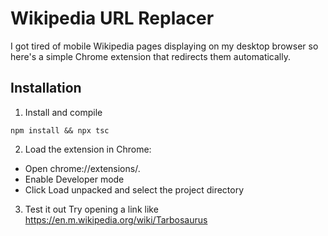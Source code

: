 # Wikipedia URL Replacer

I got tired of mobile Wikipedia pages displaying on my desktop browser so here's a simple Chrome extension that redirects them automatically.

## Installation
1. Install and compile

```
npm install && npx tsc
```

2. Load the extension in Chrome:
- Open chrome://extensions/.
- Enable Developer mode
- Click Load unpacked and select the project directory

3. Test it out
Try opening a link like https://en.m.wikipedia.org/wiki/Tarbosaurus